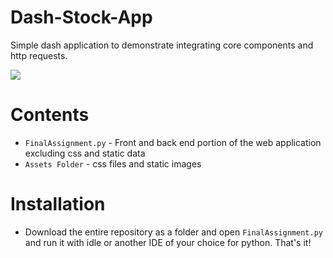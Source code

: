 # Dash-Stock-App
Simple dash application to demonstrate integrating core components and http requests.

![](StockAppView.PNG)

# Contents
* ```FinalAssignment.py``` - Front and back end portion of the web application excluding css and static data
* ```Assets Folder```  - css files and static images

# Installation
* Download the entire repository as a folder and open ```FinalAssignment.py``` and run it with idle or another IDE of your choice for python. That's it!
